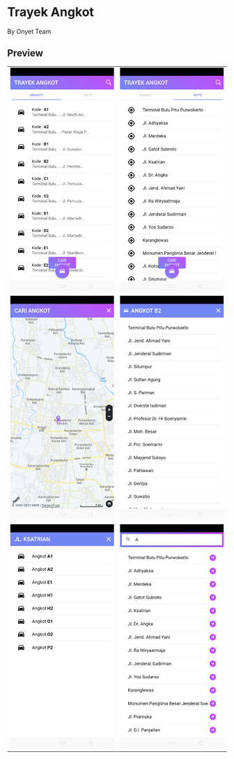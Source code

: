 # Trayek Angkot
By Onyet Team

## Preview

<table>
  <tr>
    <td>
      <img src="resources/1.png">
    </td>
    <td>
      <img src="resources/2.png">
    </td>
  </tr>
  <tr>
    <td>
      <img src="resources/3.png">
    </td>
    <td>
      <img src="resources/4.png">
    </td>
  </tr>
  <tr>
    <td>
      <img src="resources/5.png">
    </td>
    <td>
      <img src="resources/6.png">
    </td>
  </tr>
</table>
